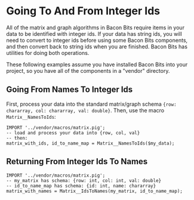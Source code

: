 # Going To And From Integer Ids

All of the matrix and graph algorithms in Bacon Bits require items in your data to be identified with integer ids. If your data has string ids, you will need to convert to integer ids before using some Bacon Bits components, and then convert back to string ids when you are finished. Bacon Bits has utilities for doing both operations.

These following examples assume you have installed Bacon Bits into your project, so you have all of the components in a "vendor" directory.

## Going From Names To Integer Ids

First, process your data into the standard matrix/graph schema `{row: chararray, col: chararray, val: double}`. Then, use the macro `Matrix__NamesToIds`:

    IMPORT '../vendor/macros/matrix.pig';
    -- load and process your data into {row, col, val}
    -- then:
    matrix_with_ids, id_to_name_map = Matrix__NamesToIds($my_data);

## Returning From Integer Ids To Names

    IMPORT '../vendor/macros/matrix.pig';
    -- my_matrix has schema: {row: int, col: int, val: double}
    -- id_to_name_map has schema: {id: int, name: chararray}
    matrix_with_names = Matrix__IdsToNames(my_matrix, id_to_name_map);
